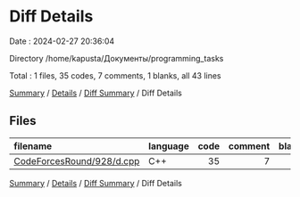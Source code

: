 # Diff Details

Date : 2024-02-27 20:36:04

Directory /home/kapusta/Документы/programming_tasks

Total : 1 files,  35 codes, 7 comments, 1 blanks, all 43 lines

[Summary](results.md) / [Details](details.md) / [Diff Summary](diff.md) / Diff Details

## Files
| filename | language | code | comment | blank | total |
| :--- | :--- | ---: | ---: | ---: | ---: |
| [CodeForcesRound/928/d.cpp](/CodeForcesRound/928/d.cpp) | C++ | 35 | 7 | 1 | 43 |

[Summary](results.md) / [Details](details.md) / [Diff Summary](diff.md) / Diff Details